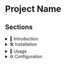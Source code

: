 # Project Name

## Sections

<details>
  <summary>🚀 Introduction</summary>
  <p>This is the introduction section of the README.</p>
</details>

<details>
  <summary>🛠 Installation</summary>
  <p>Follow these steps to install:</p>
  <ol>
    <li>Step 1</li>
    <li>Step 2</li>
    <li>Step 3</li>
  </ol>
</details>

<details>
  <summary>📌 Usage</summary>
  <p>Here are the usage instructions:</p>
  <pre><code>your command here</code></pre>
</details>

<details>
  <summary>⚙️ Configuration</summary>
  <p>Details about configuration.</p>
</details>
